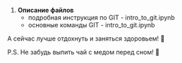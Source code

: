1. **Описание файлов**
   - подробная инструкция по  GIT - intro_to_git.ipynb
   - основные команды GIT - intro_to_git.ipynb

А сейчас лучше отдохнуть и заняться здоровьем! 🌟

P.S. Не забудь выпить чай с медом перед сном! 🍯
